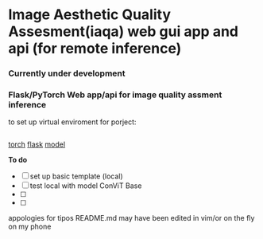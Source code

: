 # Image Aesthetic Quality Assesment(iaqa)  web gui app and api (for remote inference)
### Currently under development
### Flask/PyTorch  Web app/api for image quality assment inference

to set up virtual enviroment for porject: 

```bash


```

[torch](https://pytorch.org/tutorials/recipes/deployment_with_flask.html)
[flask](https://flask.palletsprojects.com/en/2.0.x/)
[model](https://drive.google.com/file/d/1-Mc5OwRtQfCEqqo7_fnCpzpJ7gFhohQp/view?usp=sharing)

**To do**

- [ ] set up basic template (local)
- [ ] test local with model ConViT Base
- [ ] 
- [ ] 

appologies for tipos README.md may have been edited in vim/or on the fly on my phone  
